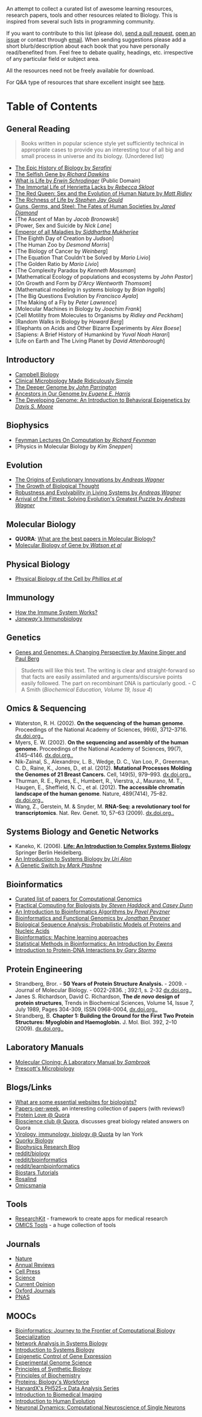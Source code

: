 An attempt to collect a curated list of awesome learning resources, research
papers, tools and other resources related to Biology. This is inspired from
several such lists in programming community.

If you want to contribute to this list (please do), [send a pull
request](https://github.com/vivekiitkgp/awesome-biology/compare/), [open an
issue](https://github.com/vivekiitkgp/awesome-biology/issues/new) or contact
through [email](mailto:vivekraiiitkgp@gmail.com). When sending suggestions
please add a short blurb/description about each book that you have personally
read/benefited from. Feel free to debate quality, headings, etc.  irrespective
of any particular field or subject area.

All the resources need not be freely available for download.

For Q&A type of resources that share excellent insight see
[here](https://github.com/vivekiitkgp/awesome-biology/blob/master/quora.md).

Table of Contents
=================

General Reading
---------------

> Books written in popular science style yet sufficiently technical in
> appropriate cases to provide you an interesting tour of all big and small
> process in universe and its biology.
> (Unordered list)

* [The Epic History of Biology by *Serafini*](http://www.amazon.com/dp/073820577X)
* [The Selfish Gene by *Richard Dawkins*](http://www.amazon.com/dp/0199291152)
* [What is Life by *Erwin Schrodinger*](whatislife.stanford.edu/LoCo_files/What-is-Life.pdf) (Public Domain)
* [The Immortal Life of Henrietta Lacks by *Rebecca Skloot*](http://rebeccaskloot.com/the-immortal-life/)
* [The Red Queen: Sex and the Evolution of Human Nature by *Matt Ridley*](https://en.wikipedia.org/wiki/The_Red_Queen:_Sex_and_the_Evolution_of_Human_Nature)
* [The Richness of Life by *Stephen Jay Gould*](https://www.goodreads.com/book/show/33937.The_Richness_of_Life)
* [Guns, Germs, and Steel: The Fates of Human Societies by *Jared Diamond*](https://en.wikipedia.org/wiki/Guns,_Germs,_and_Steel)
* [The Ascent of Man by *Jacob Bronowski*]
* [Power, Sex and Suicide by *Nick Lane*]
* [Emperor of all Maladies by *Siddhartha Mukherjee*](http://www.amazon.com/Emperor-All-Maladies-Biography-Cancer/dp/1439170916/ref=sr_1_1?s=books&ie=UTF8&qid=1451746489&sr=1-1&keywords=emperor+of+all+maladies)
* [The Eighth Day of Creation by *Judson*]
* [The Human Zoo by *Desmond Morris*]
* [The Biology of Cancer by *Weinberg*]
* [The Equation That Couldn't be Solved by *Mario Livio*]
* [The Golden Ratio by *Mario Livio*]
* [The Complexity Paradox by *Kenneth Mossman*]
* [Mathematical Ecology of populations and ecosystems by *John Pastor*]
* [On Growth and Form by *D'Arcy Wentworth Thomsom*]
* [Mathematical modeling in systems biology by *Brian Ingalls*]
* [The Big Questions Evolution by *Francisco Ayala*]
* [The Making of a Fly by *Peter Lawrence*]
* [Molecular Machines in Biology by *Joachim Frank*]
* [Cell Motility from Molecules to Organisms by *Ridley and Peckham*]
* [Random Walks in Biology by *Howard Berg*]
* [Elephants on Acids and Other Bizarre Experiments by *Alex Boese*]
* [Sapiens: A Brief History of Humankind by *Yuval Noah Harari*]
* [Life on Earth and The Living Planet by *David Attenborough*]


Introductory
------------

* [Campbell Biology](http://www.amazon.com/Campbell-Biology-Edition-Jane-Reece/dp/0321558235/ref=zg_bs_226688_5)
* [Clinical Microbiology Made Ridiculously Simple](http://www.amazon.in/gp/product/094078081X)
* [The Deeper Genome by *John Parrington*](http://ukcatalogue.oup.com/product/9780199688739.do)
* [Ancestors in Our Genome by *Eugene E. Harris*](https://global.oup.com/academic/product/ancestors-in-our-genome-9780199978038)
* [The Developing Genome: An Introduction to Behavioral Epigenetics by *Davis S. Moore*](https://global.oup.com/academic/product/the-developing-genome-9780199922345)

Biophysics
----------

* [Feynman Lectures On Computation by *Richard Feynman*](http://www.amazon.com/Feynman-Lectures-On-Computation-Richard/dp/0738202967)
* [Physics in Molecular Biology by *Kim Sneppen*]

Evolution
---------

* [The Origins of Evolutionary Innovations by *Andreas Wagner*](https://global.oup.com/academic/product/the-origins-of-evolutionary-innovations-9780199692606?cc=in&lang=en&) 
* [The Growth of Biological Thought](https://en.wikipedia.org/wiki/The_Growth_of_Biological_Thought)
* [Robustness and Evolvability in Living Systems by *Andreas Wagner*](http://press.princeton.edu/titles/8002.html)
* [Arrival of the Fittest: Solving Evolution's Greatest Puzzle by *Andreas Wagner*](http://www.amazon.com/Arrival-Fittest-Solving-Evolutions-Greatest/dp/1591846463)


Molecular Biology
-----------------

* **QUORA**: [What are the best papers in Molecular Biology?](https://www.quora.com/What-are-the-best-papers-in-molecular-biology)
* [Molecular Biology of Gene by *Watson et al*](http://www.amazon.com/Molecular-Biology-Books-Carte-Edition/dp/0321905377)

Physical Biology
----------------

* [Physical Biology of the Cell by *Phillips et al*](http://microsite.garlandscience.com/pboc2/)

Immunology
----------

* [How the Immune System Works?](http://www.amazon.com/Immune-System-Includes-Desktop-Edition/dp/0470657294)
* [*Janeway's* Immunobiology](http://www.garlandscience.com/product/isbn/9780815342434)

Genetics
--------

* [Genes and Genomes: A Changing Perspective by Maxine Singer and Paul Berg](http://books.google.co.in/books/about/Genes_Genomes.html?id=h59BWkO5c1oC)

> Students will like this text. The writing is clear and straight-forward so
> that facts are easily assimilated and arguments/discursive points easily
> followed. The part on recombinant DNA is particularly good. - C A Smith (*Biochemical Education, Volume 19, Issue 4*)

Omics & Sequencing
------------------
* Waterston, R. H. (2002). **On the sequencing of the human genome**. Proceedings
  of the National Academy of Sciences, 99(6), 3712–3716.
  [dx.doi.org..](http://dx.doi.org/10.1073/pnas.042692499)
* Myers, E. W. (2002). **On the sequencing and assembly of the human genome.**
  Proceedings of the National Academy of Sciences, 99(7), 4145–4146.
  [dx.doi.org..](http://dx.doi.org/10.1073/pnas.092136699)
* Nik-Zainal, S., Alexandrov, L. B., Wedge, D. C., Van Loo, P., Greenman, C.
  D., Raine, K., Jones, D., et al. (2012). **Mutational Processes Molding the
  Genomes of 21 Breast Cancers.** Cell, 149(5), 979–993.
  [dx.doi.org..](http://dx.doi.org/10.1016/j.cell.2012.04.024)
* Thurman, R. E., Rynes, E., Humbert, R., Vierstra, J., Maurano, M. T., Haugen,
  E., Sheffield, N. C., et al. (2012). **The accessible chromatin landscape of
  the human genome**. Nature, 489(7414), 75–82. [dx.doi.org..](http://dx.doi.org/10.1038/nature11232)
* Wang, Z., Gerstein, M. & Snyder, M. **RNA-Seq: a revolutionary tool for transcriptomics**. Nat. Rev. Genet. 10, 57–63 (2009).
  [dx.doi.org..](http://dx.doi.org/10.1038/nrg2484)

Systems Biology and Genetic Networks
------------------------------------

* Kaneko, K. (2006). [**Life: An Introduction to Complex Systems Biology**](http://doi.org/10.1007/978-3-540-32667-0)
Springer Berlin Heidelberg. 
* [An Introduction to Systems Biology by *Uri Alon*](http://www.amazon.com/Introduction-Systems-Biology-Mathematical-Computational/dp/1584886420)
* [A Genetic Switch by *Mark Ptashne*](http://www.amazon.com/Genetic-Switch-Third-Edition-Revisited/dp/0879697164)

Bioinformatics
--------------

* [Curated list of papers for Computational Genomics](https://github.com/jtleek/genomicspapers)
* [Practical Computing for Biologists by *Steven Haddock* and *Casey Dunn*](http://practicalcomputing.org/)
* [An Introduction to Bioinformatics Algorithms by *Pavel Pevzner*](http://mitpress.mit.edu/catalog/item/default.asp?tid=10337&ttype=2)
* [Bioinformatics and Functional Genomics by *Jonathan Pevsner*](http://www.bioinfbook.org/php/?q=book3)
* [Biological Sequence Analysis: Probabilistic Models of Proteins and Nucleic Acids](http://www.amazon.com/Biological-Sequence-Analysis-Probabilistic-Proteins/dp/0521629713)
* [Bioinformatics: Machine learning approaches](http://books.google.com/books?id=pxSM7R1sdeQC&dq=Pierre+baldi+%2B+bioinformatics&printsec=frontcover&source=bn&hl=en&ei=IoGRS6uCIJT-NYLA8Z0N&sa=X&oi=book_result&ct=result&resnum=4&ved=0CBUQ6AEwAw#v=onepage&q=&f=false)
* [Statistical Methods in Bioinformatics: An Introduction by *Ewens*](https://www.springer.com/in/book/9780387400822)
* [Introduction to Protein-DNA Interactions by *Gary Stormo*](http://www.amazon.es/Introduction-Protein-DNA-Interactions-Thermodynamics-Bioinformatics/dp/1936113503?tag=duc0d-21)

Protein Engineering
-------------------

* Strandberg, Bror. - **50 Years of Protein Structure Analysis.** - 2009. -  Journal of Molecular Biology. - 0022-2836. ; 392:1, s. 2-32
  [dx.doi.org..](http://dx.doi.org/10.1016/j.jmb.2009.05.087)
* Janes S. Richardson, David C. Richardson, **The *de novo* design of protein structures**, Trends in Biochemical Sciences, Volume 14, Issue 7, July 1989, Pages 304-309, ISSN 0968-0004,
  [dx.doi.org..](http://dx.doi.org/10.1016/0968-0004(89)90070-4)
* Strandberg, B. **Chapter 1: Building the Ground for the First Two Protein Structures: Myoglobin and Haemoglobin.** J. Mol. Biol. 392, 2–10 (2009).
  [dx.doi.org..](http://dx.doi.org/10.1016/j.jmb.2009.05.087)

Laboratory Manuals
------------------

* [Molecular Cloning: A Laboratory Manual by *Sambrook*](http://www.molecularcloning.com/)
* [Prescott's Microbiology](http://www.amazon.in/Prescotts-Microbiology-Joanne-Willey/dp/0077350138)

Blogs/Links
----------------

* [What are some essential websites for biologists?](https://www.ocf.berkeley.edu/~asiegel/posts/?p=35)
* [Papers-per-week](http://github.io/vivekiitkpg/papers-per-week), an interesting collection of papers (with reviews!)
* [Protein Love @ Quora](https://proteinlove.quora.com/)
* [Bioscience club @ Quora](https://bioscienceclub.quora.com), discusses great biology related answers on Quora
* [Virology, immunology, biology @ Quota](https://iayork.quora.com/) by Ian York
* [Quorky Biology](https://vidushirastogi.quora.com/)
* [Biophysics Research Blog](https://biophysicsblog.quora.com/)
* [reddit/biology](https://www.reddit.com/r/biology)
* [reddit/bioinformatics](https://www.reddit.com/r/bioinformatics/comments/191ykr/resources_for_learning_bioinformatics/)
* [reddit/learnbioinformatics](https://www.reddit.com/r/learnbioinformatics/wiki/index)
* [Biostars Tutorials](https://www.biostars.org/t/Tutorials/)
* [Rosalind](http://rosalind.info)
* [Omicsmania](http://omicsmania.com)

Tools
-----
* [ResearchKit](https://github.com/ResearchKit/ResearchKit) - framework to create apps for medical research
* [OMICS Tools](http://omictools.com/) - a huge collection of tools

Journals
--------

* [Nature](http://nature.com/nature)
* [Annual Reviews](http://www.annualreviews.org/)
* [Cell Press](http://cell.com)
* [Science](http://sciencemag.org)
* [Current Opinion](http://www.current-opinion.com/default.aspx)
* [Oxford Journals](http://oxfordjournals.org/)
* [PNAS](http://pnas.org)

MOOCs
-----
* [Bioinformatics: Journey to the Frontier of Computational Biology Specialization](https://www.coursera.org/specializations/bioinformatics?utm_medium=courseDescripTop)
* [Network Analysis in Systems Biology](https://www.coursera.org/course/netsysbio)
* [Introduction to Systems Biology](https://www.coursera.org/course/sysbio)
* [Epigenetic Control of Gene Expression](https://www.coursera.org/course/epigenetics)
* [Experimental Genome Science](https://www.coursera.org/course/genomescience)
* [Principles of Synthetic Biology](https://www.edx.org/course/principles-synthetic-biology-mitx-20-305x)
* [Principles of Biochemistry](https://www.edx.org/course/principles-biochemistry-harvardx-mcb63x)
* [Proteins: Biology's Workforce](https://www.edx.org/course/proteins-biologys-workforce-ricex-bioc300-1x-0)
* [HarvardX's PH525-x Data Analysis Series](https://www.edx.org/course/data-analysis-life-sciences-1-statistics-harvardx-ph525-1x)
* [Introduction to Biomedical Imaging](https://www.edx.org/course/introduction-biomedical-imaging-uqx-bioimg101x-1)
* [Introduction to Human Evolution](https://www.edx.org/course/introduction-human-evolution-wellesleyx-anth207x-1)
* [Neuronal Dynamics: Computational Neuroscience of Single Neurons](https://www.edx.org/course/neuronal-dynamics-computational-epflx-bio465-1x)
